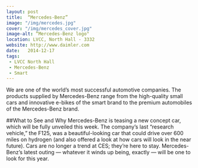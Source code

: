 ```yaml
---
layout: post
title:  “Mercedes-Benz”
image: "/img/mercedes.jpg"
cover: "/img/mercedes_cover.jpg"
image-alt: “Mercedes-Benz logo"
location: LVCC, North Hall - 3332
website: http://www.daimler.com
date:   2014-12-17
tags:
 - LVCC North Hall
 - Mercedes-Benz
 - Smart
---
```


We are one of the world’s most successful automotive companies. The products supplied by Mercedes-Benz range from the high-quality small cars and innovative e-bikes of the smart brand to the premium automobiles of the Mercedes-Benz brand.

##What to See and Why
Mercedes-Benz is teasing a new concept car, which will be fully unveiled this week. The company’s last “research vehicle,” the F125, was a beautiful-looking car that could drive over 600 miles on hydrogen (and also offered a look at how cars will look in the near future). Cars are no longer a trend at CES; they’re here to stay. Mercedes-Benz’s latest outing — whatever it winds up being, exactly — will be one to look for this year.
